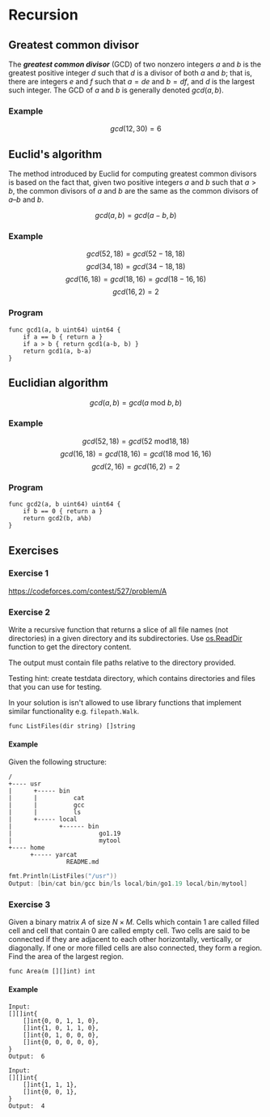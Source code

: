 # Recursion

## Greatest common divisor

The ***greatest common divisor*** (GCD) of two nonzero integers $a$ and $b$ is the
greatest positive integer $d$ such that $d$ is a divisor of both $a$ and $b$; that is,
there are integers $e$ and $f$ such that $a = de$ and $b = df$, and $d$ is the largest
such integer. The GCD of $a$ and $b$ is generally denoted $gcd(a, b)$.

### Example

$$gcd(12, 30) = 6$$

## Euclid's algorithm

The method introduced by Euclid for computing greatest common divisors is based
on the fact that, given two positive integers $a$ and $b$ such that $a > b$, the
common divisors of $a$ and $b$ are the same as the common divisors of $a – b$
and $b$.

$$gcd(a, b) = gcd(a-b, b)$$

### Example

$$gcd(52, 18) = gcd(52-18, 18)$$
$$gcd(34, 18) = gcd(34-18, 18)$$
$$gcd(16, 18) = gcd(18, 16) = gcd(18-16, 16)$$
$$gcd(16, 2) = 2$$

### Program

```golang
func gcd1(a, b uint64) uint64 {
    if a == b { return a }
    if a > b { return gcd1(a-b, b) }
    return gcd1(a, b-a)
}
```

## Euclidian algorithm

$$gcd(a, b) = gcd(a\ \text{mod}\ b, b)$$

### Example

$$gcd(52, 18) = gcd(52\ \text{mod} 18, 18)$$
$$gcd(16, 18) = gcd(18, 16) = gcd(18\ \text{mod}\ 16, 16)$$
$$gcd(2, 16) = gcd(16, 2) = 2$$

### Program

```golang
func gcd2(a, b uint64) uint64 {
    if b == 0 { return a }
    return gcd2(b, a%b)
}
```

## Exercises

### Exercise 1

https://codeforces.com/contest/527/problem/A

### Exercise 2

Write a recursive function that returns a slice of all file names (not directories)
in a given directory and its subdirectories. Use
[os.ReadDir](https://pkg.go.dev/os@go1.19.1#ReadDir) function to get the
directory content.

The output must contain file paths relative to the directory provided.

Testing hint: create testdata directory, which contains directories and files that
you can use for testing.

In your solution is isn't allowed to use library functions that implement similar
functionality e.g. `filepath.Walk`.

```golang
func ListFiles(dir string) []string
```

#### Example

Given the following structure:

```
/
+---- usr
|      +----- bin
|      |          cat
|      |          gcc
|      |          ls
|      +----- local
|             +------ bin
|                        go1.19
|                        mytool
+---- home
      +----- yarcat
                README.md
```

```go
fmt.Println(ListFiles("/usr")) 
Output: [bin/cat bin/gcc bin/ls local/bin/go1.19 local/bin/mytool]
```

### Exercise 3

Given a binary matrix $A$ of size $N \times M$. Cells which contain 1 are called filled
cell and cell that contain 0 are called empty cell. Two cells are said to be
connected if they are adjacent to each other horizontally, vertically, or
diagonally. If one or more filled cells are also connected, they form a region.
Find the area of the largest region.

```
func Area(m [][]int) int
```

#### Example

```
Input:
[][]int{
    []int{0, 0, 1, 1, 0},
    []int{1, 0, 1, 1, 0},
    []int{0, 1, 0, 0, 0},
    []int{0, 0, 0, 0, 0},
}
Output:  6
```

```
Input:
[][]int{
    []int{1, 1, 1},
    []int{0, 0, 1},
}
Output:  4
```

